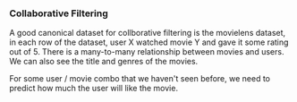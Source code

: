 ### Collaborative Filtering

A good canonical dataset for collborative filtering is the movielens dataset, in each row of the dataset, user X watched movie Y and gave it some rating out of 5. There is a many-to-many relationship between movies and users. We can also see the title and genres of the movies.

For some user / movie combo that we haven't seen before, we need to predict how much the user will like the movie.
